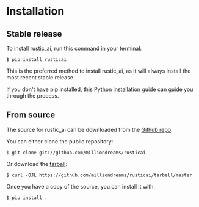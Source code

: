 # Installation

## Stable release

To install rustic_ai, run this command in your
terminal:

``` console
$ pip install rusticai
```

This is the preferred method to install rustic_ai, as it will always install the most recent stable release.

If you don't have [pip][] installed, this [Python installation guide][]
can guide you through the process.

## From source

The source for rustic_ai can be downloaded from
the [Github repo][].

You can either clone the public repository:

``` console
$ git clone git://github.com/milliondreams/rusticai
```

Or download the [tarball][]:

``` console
$ curl -OJL https://github.com/milliondreams/rusticai/tarball/master
```

Once you have a copy of the source, you can install it with:

``` console
$ pip install .
```

  [pip]: https://pip.pypa.io
  [Python installation guide]: http://docs.python-guide.org/en/latest/starting/installation/
  [Github repo]: https://github.com/%7B%7B%20cookiecutter.github_username%20%7D%7D/%7B%7B%20cookiecutter.project_slug%20%7D%7D
  [tarball]: https://github.com/%7B%7B%20cookiecutter.github_username%20%7D%7D/%7B%7B%20cookiecutter.project_slug%20%7D%7D/tarball/master
